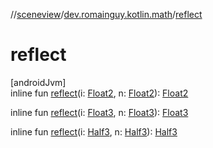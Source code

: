 //[sceneview](../../index.md)/[dev.romainguy.kotlin.math](index.md)/[reflect](reflect.md)

# reflect

[androidJvm]\
inline fun [reflect](reflect.md)(i: [Float2](-float2/index.md), n: [Float2](-float2/index.md)): [Float2](-float2/index.md)

inline fun [reflect](reflect.md)(i: [Float3](-float3/index.md), n: [Float3](-float3/index.md)): [Float3](-float3/index.md)

inline fun [reflect](reflect.md)(i: [Half3](-half3/index.md), n: [Half3](-half3/index.md)): [Half3](-half3/index.md)
